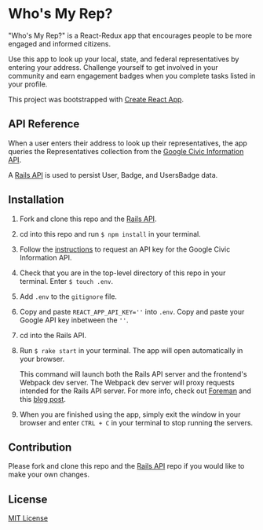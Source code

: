 # Who's My Rep?

"Who's My Rep?" is a React-Redux app that encourages people to be more engaged and informed citizens.

Use this app to look up your local, state, and federal representatives by entering your address. Challenge yourself to get involved in your community and earn engagement badges when you complete tasks listed in your profile.

This project was bootstrapped with [Create React App](https://github.com/facebook/create-react-app).

## API Reference

When a user enters their address to look up their representatives, the app queries the Representatives collection from the [Google Civic Information API](https://developers.google.com/civic-information/docs/v2/representatives).

A [Rails API](https://github.com/haleydek/react-project-backend-whos-my-rep) is used to persist User, Badge, and UsersBadge data.

## Installation

1. Fork and clone this repo and the [Rails API](https://github.com/haleydek/react-project-backend-whos-my-rep).

2. cd into this repo and run `$ npm install` in your terminal.

3. Follow the [instructions](https://developers.google.com/civic-information/docs/using_api) to request an API key for the Google Civic Information API.

4. Check that you are in the top-level directory of this repo in your terminal. Enter `$ touch .env`.

5. Add `.env` to the `gitignore` file.

6. Copy and paste `REACT_APP_API_KEY=''` into `.env`. Copy and paste your Google API key inbetween the `''`.

7. cd into the Rails API.

8. Run `$ rake start` in your terminal. The app will open automatically in your browser.

   This command will launch both the Rails API server and the frontend's Webpack dev server. The Webpack dev server will proxy requests intended for the Rails API server. For more info, check out [Foreman](https://github.com/ddollar/foreman) and this [blog post](https://www.fullstackreact.com/articles/how-to-get-create-react-app-to-work-with-your-rails-api/).

9. When you are finished using the app, simply exit the window in your browser and enter `CTRL + C` in your terminal to stop running the servers.

## Contribution

Please fork and clone this repo and the [Rails API](https://github.com/haleydek/react-project-backend-whos-my-rep) repo if you would like to make your own changes.

## License

[MIT License](./LICENSE)